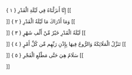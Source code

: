 إِنَّا أَنزَلْنَاهُ فِي لَيْلَةِ الْقَدْرِ { ۱ }
[[


]] 
وَمَا أَدْرَاكَ مَا لَيْلَةُ الْقَدْرِ { ۲ }
[[


]] 
لَيْلَةُ الْقَدْرِ خَيْرٌ مِّنْ أَلْفِ شَهْرٍ { ۳ }
[[


]] 
تَنَزَّلُ الْمَلَائِكَةُ وَالرُّوحُ فِيهَا بِإِذْنِ رَبِّهِم مِّن كُلِّ أَمْرٍ { ٤ }
[[


]] 
سَلَامٌ هِيَ حَتَّى مَطْلَعِ الْفَجْرِ { ٥ }
[[


]]
